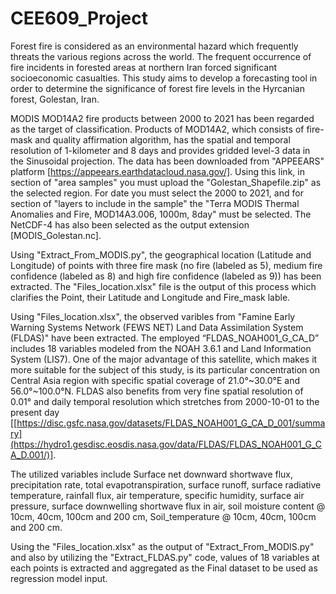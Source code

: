 # CEE609_Project

Forest fire is considered as an environmental hazard which frequently threats the various regions across the world. The frequent occurrence of fire incidents in forested areas at northern Iran forced significant socioeconomic casualties. This study aims to develop a forecasting tool in order to determine the significance of forest fire levels in the Hyrcanian forest, Golestan, Iran. 

MODIS MOD14A2 fire products between 2000 to 2021 has been regarded as the target of classification. Products of MOD14A2, which consists of fire-mask and quality affirmation algorithm, has the spatial and temporal resolution of 1-kilometer and 8 days and provides gridded level-3 data in the Sinusoidal projection. The data has been downloaded from "APPEEARS" platform [https://appeears.earthdatacloud.nasa.gov/]. Using this link, in section of "area samples" you must upload the "Golestan_Shapefile.zip" as the selected region. For date you must select the 2000 to 2021, and for section of "layers to include in the sample" the "Terra MODIS Thermal Anomalies and Fire, MOD14A3.006, 1000m, 8day" must be selected. The NetCDF-4 has also been selected as the output extension [MODIS_Golestan.nc].


Using "Extract_From_MODIS.py", the geographical location (Latitude and Longitude) of points with three fire mask (no fire (labeled as 5), medium fire confidence (labeled as 8) and high fire confidence (labeled as 9)) has been extracted. The "Files_location.xlsx" file is the output of this process which clarifies the Point, their Latitude and Longitude and Fire_mask lable.

Using "Files_location.xlsx", the observed varibles from "Famine Early Warning Systems Network (FEWS NET) Land Data Assimilation System (FLDAS)" have been extracted.
The employed “FLDAS_NOAH001_G_CA_D” includes 18 variables modeled from the NOAH 3.6.1 and Land Information System (LIS7). One of the major advantage of this satellite, which makes it more suitable for the subject of this study, is its particular concentration on Central Asia region with specific spatial coverage of 21.0°~30.0°E and 56.0°~100.0°N. FLDAS also benefits from very fine spatial resolution of 0.01° and daily temporal resolution which stretches from 2000-10-01 to the present day [[https://disc.gsfc.nasa.gov/datasets/FLDAS_NOAH001_G_CA_D_001/summary](https://hydro1.gesdisc.eosdis.nasa.gov/data/FLDAS/FLDAS_NOAH001_G_CA_D.001/)]. 

The utilized variables include Surface net downward shortwave flux, precipitation rate, total evapotranspiration, surface runoff, surface radiative temperature,   rainfall flux, air temperature, specific humidity, surface air pressure, surface downwelling shortwave flux in air, soil moisture content @ 10cm, 40cm, 100cm and 200 cm, Soil_temperature @ 10cm, 40cm, 100cm and 200 cm.

Using the "Files_location.xlsx" as the output of "Extract_From_MODIS.py" and also by utilizing the "Extract_FLDAS.py" code,  values of 18 variables at each points is extracted and aggregated as the Final dataset to be used as regression model input.

